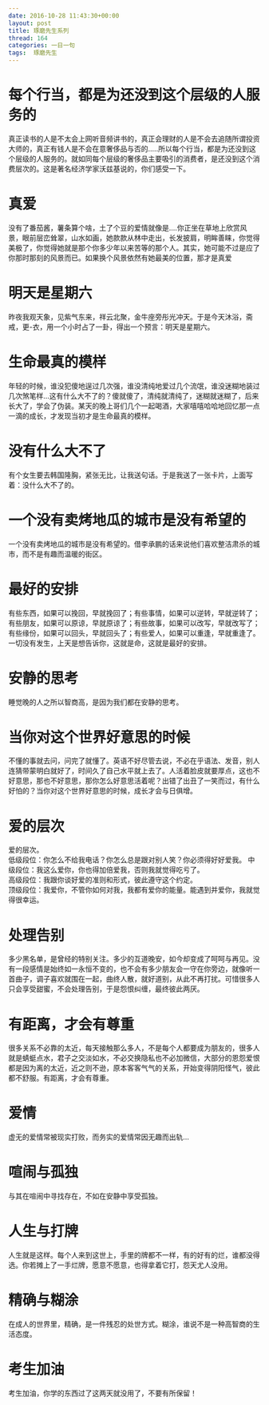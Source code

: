 ```yaml
---
date: 2016-10-28 11:43:30+00:00
layout: post
title: 琢磨先生系列
thread: 164
categories: 一日一句
tags:  琢磨先生
---
```


# 每个行当，都是为还没到这个层级的人服务的
真正读书的人是不太会上网听音频讲书的，真正会理财的人是不会去追随所谓投资大师的，真正有钱人是不会在意奢侈品与否的.....所以每个行当，都是为还没到这个层级的人服务的。就如同每个层级的奢侈品主要吸引的消费者，是还没到这个消费层次的。这是著名经济学家沃兹基说的，你们感受一下。

# 真爱
没有了番茄酱，薯条算个啥，土了个豆的爱情就像是....你正坐在草地上欣赏风景，眼前层峦耸翠，山水如画，她款款从林中走出，长发披肩，明眸善睐，你觉得美极了，你觉得她就是那个你多少年以来苦等的那个人。其实，她可能不过是应了你那时那刻的风景而已。如果换个风景依然有她最美的位置，那才是真爱

# 明天是星期六
昨夜我观天象，见紫气东来，祥云北聚，金牛座旁彤光冲天。于是今天沐浴，斋戒，更-衣，用一个小时占了一卦，得出一个预言：明天是星期六。

# 生命最真的模样 
年轻的时候，谁没犯傻地逞过几次强，谁没清纯地爱过几个流氓，谁没迷糊地装过几次煞笔样...这有什么大不了的？傻就傻了，清纯就清纯了，迷糊就迷糊了，后来长大了，学会了伪装。某天的晚上哥们几个一起喝酒，大家嘻嘻哈哈地回忆那一点一滴的成长，才发现当初才是生命最真的模样。

# 没有什么大不了
有个女生要去韩国隆胸，紧张无比，让我送句话。于是我送了一张卡片，上面写着：没什么大不了的。

# 一个没有卖烤地瓜的城市是没有希望的
一个没有卖烤地瓜的城市是没有希望的。借李承鹏的话来说他们喜欢整洁肃杀的城市，而不是有趣而温暖的街区。

# 最好的安排
有些东西，如果可以挽回，早就挽回了；有些事情，如果可以逆转，早就逆转了；有些朋友，如果可以原谅，早就原谅了；有些故事，如果可以改写，早就改写了；有些缘份，如果可以回头，早就回头了；有些爱人，如果可以重逢，早就重逢了。一切没有发生，上天是想告诉你，这就是命，这就是最好的安排。

# 安静的思考
睡觉晚的人之所以智商高，是因为我们都在安静的思考。

# 当你对这个世界好意思的时候
不懂的事就去问，问完了就懂了。英语不好尽管去说，不必在乎语法、发音，别人连猜带蒙明白就好了，时间久了自己水平就上去了。人活着脸皮就要厚点，这也不好意思，那也不好意思，那你怎么好意思活着呢？出错了出丑了一笑而过，有什么好怕的？当你对这个世界好意思的时候，成长才会与日俱增。

# 爱的层次
爱的层次。    
低级段位：你怎么不给我电话？你怎么总是跟对别人笑？你必须得好好爱我。 
中级段位：我这么爱你，你也得加倍爱我，否则我就觉得吃亏了。  
高级段位：我跟你谈好爱的准则和形式，彼此遵守这个约定。  
顶级段位：我爱你，不管你如何对我，我都有爱你的能量。能遇到并爱你，我就觉得很幸运。   

# 处理告别
多少黑名单，是曾经的特别关注。多少的互道晚安，如今却变成了呵呵与再见。没有一段感情是始终如一永恒不变的，也不会有多少朋友会一守在你旁边，就像听一首曲子，调子喜欢就围在一起，曲终人散，就好道别，从此不再打扰。可惜很多人只会享受甜蜜，不会处理告别，于是怨恨纠缠，最终彼此两厌。

# 有距离，才会有尊重
很多关系不必靠的太近，每天接触那么多人，不是每个人都要成为朋友的，很多人就是蜻蜓点水，君子之交淡如水，不必交换隐私也不必加微信，大部分的恩怨爱恨都是因为离的太近，近之则不逊，原本客客气气的关系，开始变得阴阳怪气，彼此都不舒服。有距离，才会有尊重。

# 爱情
虚无的爱情常被现实打败，而务实的爱情常因无趣而出轨…

# 喧闹与孤独
与其在喧闹中寻找存在，不如在安静中享受孤独。

# 人生与打牌
人生就是这样。每个人来到这世上，手里的牌都不一样，有的好有的烂，谁都没得选。你若摊上了一手烂牌，愿意不愿意，也得拿着它打，怨天尤人没用。

# 精确与糊涂
在成人的世界里，精确，是一件残忍的处世方式。糊涂，谁说不是一种高智商的生活态度。

# 考生加油
考生加油，你学的东西过了这两天就没用了，不要有所保留！
